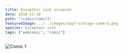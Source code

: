 ```yaml
---
title: Excepteur sint occaecat
date: 2018-11-10
path: "/comic/comic1"
featuredImage: ../../images/day7-vintage-camera.png
spoiler: Excepteur sint
tags: ["webcomic", "comic"]
---
```


![Comic 1](../../images/day7-vintage-camera.png)
